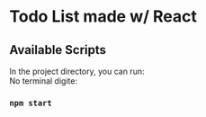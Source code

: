 # Todo List made w/ React


## Available Scripts

In the project directory, you can run: </br>
No terminal digite:

### `npm start`